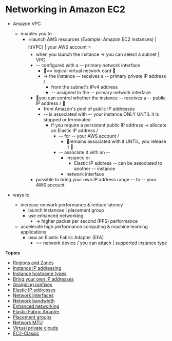 # Networking in Amazon EC2<a name="ec2-networking"></a>

* Amazon VPC
  * enables you to
    * ⭐️launch AWS resources (_Example:_ Amazon EC2 instances) | it(VPC) | your AWS account ⭐️
      * when you launch the instance -> you can select a subnet | VPC
      * -- configured with a -- primary network interface
        * 👀== logical virtual network card 👀 
        * -> the instance -- receives a -- primary private IP address /
          * from the subnet's IPv4 address
          * -- assigned to the -- primary network interface
      * 👀you can control whether the instance -- receives a -- public IP address / 👀
        * from Amazon's pool of public IP addresses
        * -- is associated with -- your instance ONLY UNTIL it is stopped or terminated
          * if you require a persistent public IP address -> allocate an Elastic IP address /
            * -- for -- your AWS account /
              * 👀remains associated with it UNTIL, you release it 👀
            * -- associate it with an -- 
              * instance or
                * Elastic IP address -- can be associated to another -- instance
              * network interface
      * possible to bring your own IP address range -- to -- your  AWS account

* ways to
  * increase network performance & reduce latency
    * launch instances | placement group
    * use enhanced networking
      * -> higher packet per second \(PPS\) performance
  * accelerate high performance computing & machine learning applications
    * usw an Elastic Fabric Adapter \(EFA\)
      * == network device / you can attach | supported instance type

**Topics**
+ [Regions and Zones](using-regions-availability-zones.md)
+ [Instance IP addressing](using-instance-addressing.md)
+ [Instance hostname types](ec2-instance-naming.md)
+ [Bring your own IP addresses](ec2-byoip.md)
+ [Assigning prefixes](ec2-prefix-eni.md)
+ [Elastic IP addresses](elastic-ip-addresses-eip.md)
+ [Network interfaces](using-eni.md)
+ [Network bandwidth](ec2-instance-network-bandwidth.md)
+ [Enhanced networking](enhanced-networking.md)
+ [Elastic Fabric Adapter](efa.md)
+ [Placement groups](placement-groups.md)
+ [Network MTU](network_mtu.md)
+ [Virtual private clouds](using-vpc.md)
+ [EC2\-Classic](ec2-classic-platform.md)